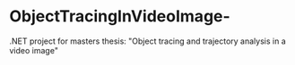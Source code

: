 # ObjectTracingInVideoImage-
.NET project for masters thesis: "Object tracing and trajectory analysis in a video image"
